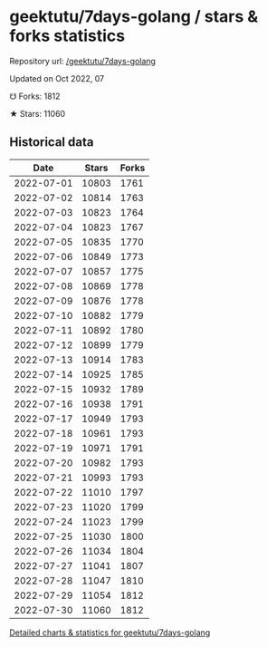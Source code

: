 # geektutu/7days-golang / stars & forks statistics

Repository url: [/geektutu/7days-golang](https://github.com/geektutu/7days-golang)

Updated on Oct 2022, 07

☋ Forks: 1812

★ Stars: 11060

## Historical data
| Date | Stars | Forks |
|------|-------|-------|
| 2022-07-01 | 10803 | 1761 | 
| 2022-07-02 | 10814 | 1763 | 
| 2022-07-03 | 10823 | 1764 | 
| 2022-07-04 | 10823 | 1767 | 
| 2022-07-05 | 10835 | 1770 | 
| 2022-07-06 | 10849 | 1773 | 
| 2022-07-07 | 10857 | 1775 | 
| 2022-07-08 | 10869 | 1778 | 
| 2022-07-09 | 10876 | 1778 | 
| 2022-07-10 | 10882 | 1779 | 
| 2022-07-11 | 10892 | 1780 | 
| 2022-07-12 | 10899 | 1779 | 
| 2022-07-13 | 10914 | 1783 | 
| 2022-07-14 | 10925 | 1785 | 
| 2022-07-15 | 10932 | 1789 | 
| 2022-07-16 | 10938 | 1791 | 
| 2022-07-17 | 10949 | 1793 | 
| 2022-07-18 | 10961 | 1793 | 
| 2022-07-19 | 10971 | 1791 | 
| 2022-07-20 | 10982 | 1793 | 
| 2022-07-21 | 10993 | 1793 | 
| 2022-07-22 | 11010 | 1797 | 
| 2022-07-23 | 11020 | 1799 | 
| 2022-07-24 | 11023 | 1799 | 
| 2022-07-25 | 11030 | 1800 | 
| 2022-07-26 | 11034 | 1804 | 
| 2022-07-27 | 11041 | 1807 | 
| 2022-07-28 | 11047 | 1810 | 
| 2022-07-29 | 11054 | 1812 | 
| 2022-07-30 | 11060 | 1812 | 


[Detailed charts & statistics for geektutu/7days-golang](https://reviewgithub.com/rep/geektutu/7days-golang)
